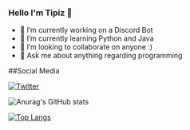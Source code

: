 ### Hello I'm Tipiz 👋


- 🔭 I’m currently working on a Discord Bot
- 🌱 I’m currently learning Python and Java
- 👯 I’m looking to collaborate on anyone :)
- 💬 Ask me about anything regarding programming


##Social Media

[![Twitter](https://img.shields.io/twitter/follow/Tipiz_?style=plastic)](https://twitter.com/Tipiz_)

![Anurag's GitHub stats](https://github-readme-stats.vercel.app/api?username=Tips-Tricks-Solutions&show_icons=true&theme=radical)

[![Top Langs](https://github-readme-stats.vercel.app/api/top-langs/?username=Tips-Tricks-Solutions)](https://github.com/anuraghazra/github-readme-stats)

